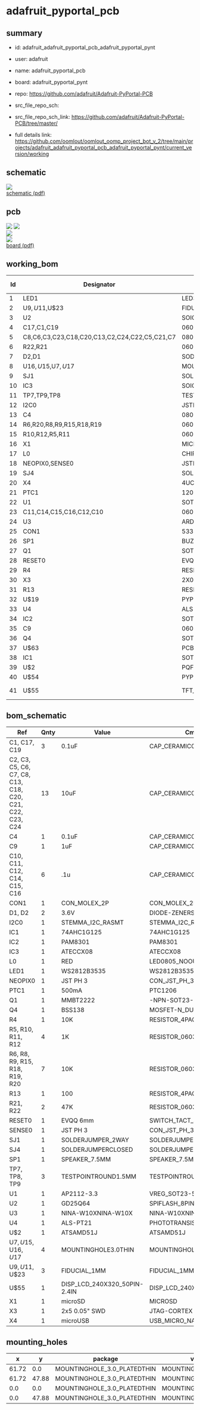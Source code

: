 # adafruit_pyportal_pcb
 
## summary 
* id: adafruit_adafruit_pyportal_pcb_adafruit_pyportal_pynt
* user: adafruit
* name: adafruit_pyportal_pcb
* board: adafruit_pyportal_pynt
* repo: https://github.com/adafruit/Adafruit-PyPortal-PCB



* src_file_repo_sch: 
* src_file_repo_sch_link: https://github.com/adafruit/Adafruit-PyPortal-PCB/tree/master/
* full details link: https://github.com/oomlout/oomlout_oomp_project_bot_v_2/tree/main/projects/adafruit_adafruit_pyportal_pcb_adafruit_pyportal_pynt/current_version/working  

## schematic  
![](working_schematic_600.png)  
[schematic (pdf)](working_schematic.pdf) 






















## pcb  
![](working_3d_600.png) 
![](working_3d_front_600.png)  
![](working_3d_back_600.png)  
![](working_600.png)  
[board (pdf)](working.pdf)  

## working_bom
| Id | Designator | Footprint | Quantity | Designation | Supplier and ref |  | None | 
| --- | --- | --- | --- | --- | --- | --- | --- | 
| 1 | LED1 | LED3535 | 1 | WS2812B3535 |  |  | [''] | 
| 2 | U$9,U$11,U$23 | FIDUCIAL_1MM | 3 | FIDUCIAL_1MM |  |  | [''] | 
| 3 | U2 | SOIC8_208MIL | 1 | GD25Q64 |  |  | [''] | 
| 4 | C17,C1,C19 | 0603-NO | 3 | 0.1uF |  |  | [''] | 
| 5 | C8,C6,C3,C23,C18,C20,C13,C2,C24,C22,C5,C21,C7 | 0805-NO | 13 | 10uF |  |  | [''] | 
| 6 | R22,R21 | 0603-NO | 2 | 47K |  |  | [''] | 
| 7 | D2,D1 | SOD-323 | 2 | 3.6V |  |  | [''] | 
| 8 | U$16,U$15,U$7,U$17 | MOUNTINGHOLE_3.0_PLATEDTHIN | 4 | MOUNTINGHOLE3.0THIN |  |  | [''] | 
| 9 | SJ1 | SOLDERJUMPER_2WAY_OPEN_NOPASTE | 1 |  |  |  | [''] | 
| 10 | IC3 | SOIC8_150MIL | 1 | ATECCX08 |  |  | [''] | 
| 11 | TP7,TP9,TP8 | TESTPOINT_ROUND_1.5MM | 3 |  |  |  | [''] | 
| 12 | I2C0 | JSTPH4 | 1 | JST PH 4 |  |  | [''] | 
| 13 | C4 | 0805-NO | 1 | 0.1uF |  |  | [''] | 
| 14 | R6,R20,R8,R9,R15,R18,R19 | 0603-NO | 7 | 10K |  |  | [''] | 
| 15 | R10,R12,R5,R11 | 0603-NO | 4 | 1K |  |  | [''] | 
| 16 | X1 | MICROSD | 1 | microSD |  |  | [''] | 
| 17 | L0 | CHIPLED_0805_NOOUTLINE | 1 | RED |  |  | [''] | 
| 18 | NEOPIX0,SENSE0 | JSTPH3 | 2 | JST PH 3 |  |  | [''] | 
| 19 | SJ4 | SOLDERJUMPER_CLOSEDWIRE | 1 |  |  |  | [''] | 
| 20 | X4 | 4UCONN_20329_NARROW | 1 | microUSB |  |  | [''] | 
| 21 | PTC1 | 1206 | 1 | 500mA |  |  | [''] | 
| 22 | U1 | SOT23-5 | 1 | AP2112-3.3 |  |  | [''] | 
| 23 | C11,C14,C15,C16,C12,C10 | 0603-NO | 6 | .1u |  |  | [''] | 
| 24 | U3 | ARDUINO-UCS&SOCS_NINA-W1X | 1 | NINA-W102 |  |  | [''] | 
| 25 | CON1 | 53398-0271 | 1 | CON_MOLEX_2P |  |  | [''] | 
| 26 | SP1 | BUZZER_SMT_7.5MM | 1 | 7.5mm SPK |  |  | [''] | 
| 27 | Q1 | SOT23-BEC | 1 | MMBT2222 |  |  | [''] | 
| 28 | RESET0 | EVQ-Q2_SMALLER | 1 | EVQQ 6mm |  |  | [''] | 
| 29 | R4 | RESPACK_4X0603 | 1 | 10K |  |  | [''] | 
| 30 | X3 | 2X05_1.27MM_SMT | 1 | 2x5 0.05 SWD" |  |  | [''] | 
| 31 | R13 | RESPACK_4X0603 | 1 | 100 |  |  | [''] | 
| 32 | U$19 | PYPORTALPYNT_TOP | 1 |  |  |  | [''] | 
| 33 | U4 | ALS-PT26-21C | 1 | ALS-PT21 |  |  | [''] | 
| 34 | IC2 | SOT23-6 | 1 | PAM8301 |  |  | [''] | 
| 35 | C9 | 0603-NO | 1 | 1uF |  |  | [''] | 
| 36 | Q4 | SOT363 | 1 | BSS138 |  |  | [''] | 
| 37 | U$63 | PCBFEAT-REV-040 | 1 |  |  |  | [''] | 
| 38 | IC1 | SOT23-5L | 1 | 74AHC1G125 |  |  | [''] | 
| 39 | U$2 | PQFN64-1 | 1 | ATSAMD51J20 |  |  | [''] | 
| 40 | U$54 | PYPORTALPYNT_BOT | 1 |  |  |  | [''] | 
| 41 | U$55 | TFT_2.4IN_240X320_50PIN | 1 | DISP_LCD_240X320_50PIN-2.4IN |  |  | [''] | 


## bom_schematic
| Ref | Qnty | Value | Cmp name | Footprint | Description | Vendor | DNP | 
| --- | --- | --- | --- | --- | --- | --- | --- | 
| C1, C17, C19 | 3 | 0.1uF | CAP_CERAMIC0603_NO | working:0603-NO |  |  |  | 
| C2, C3, C5, C6, C7, C8, C13, C18, C20, C21, C22, C23, C24 | 13 | 10uF | CAP_CERAMIC0805-NOOUTLINE | working:0805-NO |  |  |  | 
| C4 | 1 | 0.1uF | CAP_CERAMIC0805-NOOUTLINE | working:0805-NO |  |  |  | 
| C9 | 1 | 1uF | CAP_CERAMIC0603_NO | working:0603-NO |  |  |  | 
| C10, C11, C12, C14, C15, C16 | 6 | .1u | CAP_CERAMIC0603_NO | working:0603-NO |  |  |  | 
| CON1 | 1 | CON_MOLEX_2P | CON_MOLEX_2P | working:53398-0271 |  |  |  | 
| D1, D2 | 2 | 3.6V | DIODE-ZENERSOD323 | working:SOD-323 |  |  |  | 
| I2C0 | 1 | STEMMA_I2C_RASMT | STEMMA_I2C_RASMT | working:JSTPH4 |  |  |  | 
| IC1 | 1 | 74AHC1G125 | 74AHC1G125 | working:SOT23-5L |  |  |  | 
| IC2 | 1 | PAM8301 | PAM8301 | working:SOT23-6 |  |  |  | 
| IC3 | 1 | ATECCX08 | ATECCX08 | working:SOIC8_150MIL |  |  |  | 
| L0 | 1 | RED | LED0805_NOOUTLINE | working:CHIPLED_0805_NOOUTLINE |  |  |  | 
| LED1 | 1 | WS2812B3535 | WS2812B3535 | working:LED3535 |  |  |  | 
| NEOPIX0 | 1 | JST PH 3 | CON_JST_PH_3PIN | working:JSTPH3 |  |  |  | 
| PTC1 | 1 | 500mA | PTC1206 | working:1206 |  |  |  | 
| Q1 | 1 | MMBT2222 | -NPN-SOT23-BEC | working:SOT23-BEC |  |  |  | 
| Q4 | 1 | BSS138 | MOSFET-N_DUAL | working:SOT363 |  |  |  | 
| R4 | 1 | 10K | RESISTOR_4PACK | working:RESPACK_4X0603 |  |  |  | 
| R5, R10, R11, R12 | 4 | 1K | RESISTOR_0603_NOOUT | working:0603-NO |  |  |  | 
| R6, R8, R9, R15, R18, R19, R20 | 7 | 10K | RESISTOR_0603_NOOUT | working:0603-NO |  |  |  | 
| R13 | 1 | 100 | RESISTOR_4PACK | working:RESPACK_4X0603 |  |  |  | 
| R21, R22 | 2 | 47K | RESISTOR_0603_NOOUT | working:0603-NO |  |  |  | 
| RESET0 | 1 | EVQQ 6mm | SWITCH_TACT_SMT_EVQQ2_SMALL | working:EVQ-Q2_SMALLER |  |  |  | 
| SENSE0 | 1 | JST PH 3 | CON_JST_PH_3PIN | working:JSTPH3 |  |  |  | 
| SJ1 | 1 | SOLDERJUMPER_2WAY | SOLDERJUMPER_2WAY | working:SOLDERJUMPER_2WAY_OPEN_NOPASTE |  |  |  | 
| SJ4 | 1 | SOLDERJUMPERCLOSED | SOLDERJUMPERCLOSED | working:SOLDERJUMPER_CLOSEDWIRE |  |  |  | 
| SP1 | 1 | SPEAKER_7.5MM | SPEAKER_7.5MM | working:BUZZER_SMT_7.5MM |  |  |  | 
| TP7, TP8, TP9 | 3 | TESTPOINTROUND1.5MM | TESTPOINTROUND1.5MM | working:TESTPOINT_ROUND_1.5MM |  |  |  | 
| U1 | 1 | AP2112-3.3 | VREG_SOT23-5 | working:SOT23-5 |  |  |  | 
| U2 | 1 | GD25Q64 | SPIFLASH_8PIN208MIL | working:SOIC8_208MIL |  |  |  | 
| U3 | 1 | NINA-W10XNINA-W10X | NINA-W10XNINA-W10X | working:ARDUINO-UCS&SOCS_NINA-W1X |  |  |  | 
| U4 | 1 | ALS-PT21 | PHOTOTRANSISTOR_PT26-21C | working:ALS-PT26-21C |  |  |  | 
| U$2 | 1 | ATSAMD51J | ATSAMD51J | working:PQFN64-1 |  |  |  | 
| U$7, U$15, U$16, U$17 | 4 | MOUNTINGHOLE3.0THIN | MOUNTINGHOLE3.0THIN | working:MOUNTINGHOLE_3.0_PLATEDTHIN |  |  |  | 
| U$9, U$11, U$23 | 3 | FIDUCIAL_1MM | FIDUCIAL_1MM | working:FIDUCIAL_1MM |  |  |  | 
| U$55 | 1 | DISP_LCD_240X320_50PIN-2.4IN | DISP_LCD_240X320_50PIN-2.4IN | working:TFT_2.4IN_240X320_50PIN |  |  |  | 
| X1 | 1 | microSD | MICROSD | working:MICROSD |  |  |  | 
| X3 | 1 | 2x5 0.05" SWD | JTAG-CORTEX | working:2X05_1.27MM_SMT |  |  |  | 
| X4 | 1 | microUSB | USB_MICRO_NARROW | working:4UCONN_20329_NARROW |  |  |  | 


## mounting_holes
| x | y | package | value | ref | size | 
| --- | --- | --- | --- | --- | --- | 
| 61.72 | 0.0 | MOUNTINGHOLE_3.0_PLATEDTHIN | MOUNTINGHOLE3.0THIN | U$7 | m3 | 
| 61.72 | 47.88 | MOUNTINGHOLE_3.0_PLATEDTHIN | MOUNTINGHOLE3.0THIN | U$15 | m3 | 
| 0.0 | 0.0 | MOUNTINGHOLE_3.0_PLATEDTHIN | MOUNTINGHOLE3.0THIN | U$16 | m3 | 
| 0.0 | 47.88 | MOUNTINGHOLE_3.0_PLATEDTHIN | MOUNTINGHOLE3.0THIN | U$17 | m3 | 


